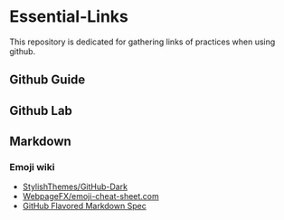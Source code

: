 # Essential-Links
This repository is dedicated for gathering links of practices when using github.

## Github Guide

## Github Lab

## Markdown
### Emoji wiki
* [StylishThemes/GitHub-Dark](https://github.com/StylishThemes/GitHub-Dark/wiki/Emoji)
* [WebpageFX/emoji-cheat-sheet.com](https://github.com/WebpageFX/emoji-cheat-sheet.com/issues/429)
* [GitHub Flavored Markdown Spec](https://github.github.com/gfm/)
